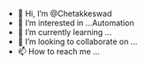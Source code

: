 - 👋 Hi, I’m @Chetakkeswad
- 👀 I’m interested in ...Automation 
- 🌱 I’m currently learning ...
- 💞️ I’m looking to collaborate on ...
- 📫 How to reach me ...

<!---
Chetakkeswad/Chetakkeswad is a ✨ special ✨ repository because its `README.md` (this file) appears on your GitHub profile.
You can click the Preview link to take a look at your changes.
--->
